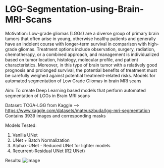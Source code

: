 # LGG-Segmentation-using-Brain-MRI-Scans

Motivation: Low-grade gliomas (LGGs) are a diverse group of primary brain tumors that often arise in young, otherwise healthy patients and generally have an indolent course with longer-term survival in comparison with high-grade gliomas. Treatment options include observation, surgery, radiation, chemotherapy, or a combined approach, and management is individualized based on tumor location, histology, molecular profile, and patient characteristics. Moreover, in this type of brain tumor with a relatively good prognosis and prolonged survival, the potential benefits of treatment must be carefully weighed against potential treatment-related risks.
Models for automated segmentation of Low Grade Gliomas in brain MRI scans

Aim: To create Deep Learning based models that perform automated segmentation of LGGs in Brain MRI scans

Dataset: TCGA-LGG from Kaggle --> https://www.kaggle.com/datasets/mateuszbuda/lgg-mri-segmentation
Contains 3939 images and corresponding masks

Models Tested:
  1. Vanilla UNet
  2. UNet + Batch Normalization
  3. Alphax-UNet - Reduced UNet for lighter models
  4. Recurrent-Residual UNet (R2 UNet)
  
Results:
![image](https://user-images.githubusercontent.com/65041568/205439541-c8e66f70-e60f-4d0e-9815-5007b2e71689.png)

